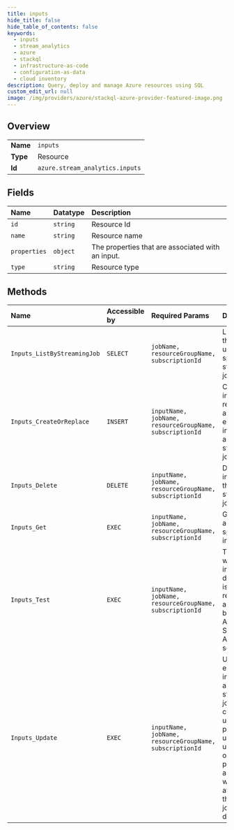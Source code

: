 ```yaml
---
title: inputs
hide_title: false
hide_table_of_contents: false
keywords:
  - inputs
  - stream_analytics
  - azure    
  - stackql
  - infrastructure-as-code
  - configuration-as-data
  - cloud inventory
description: Query, deploy and manage Azure resources using SQL
custom_edit_url: null
image: /img/providers/azure/stackql-azure-provider-featured-image.png
---
```

  
    

## Overview
<table><tbody>
<tr><td><b>Name</b></td><td><code>inputs</code></td></tr>
<tr><td><b>Type</b></td><td>Resource</td></tr>
<tr><td><b>Id</b></td><td><code>azure.stream_analytics.inputs</code></td></tr>
</tbody></table>

## Fields
| Name | Datatype | Description |
|:-----|:---------|:------------|
| `id` | `string` | Resource Id |
| `name` | `string` | Resource name |
| `properties` | `object` | The properties that are associated with an input. |
| `type` | `string` | Resource type |
## Methods
| Name | Accessible by | Required Params | Description |
|:-----|:--------------|:----------------|:------------|
| `Inputs_ListByStreamingJob` | `SELECT` | `jobName, resourceGroupName, subscriptionId` | Lists all of the inputs under the specified streaming job. |
| `Inputs_CreateOrReplace` | `INSERT` | `inputName, jobName, resourceGroupName, subscriptionId` | Creates an input or replaces an already existing input under an existing streaming job. |
| `Inputs_Delete` | `DELETE` | `inputName, jobName, resourceGroupName, subscriptionId` | Deletes an input from the streaming job. |
| `Inputs_Get` | `EXEC` | `inputName, jobName, resourceGroupName, subscriptionId` | Gets details about the specified input. |
| `Inputs_Test` | `EXEC` | `inputName, jobName, resourceGroupName, subscriptionId` | Tests whether an input’s datasource is reachable and usable by the Azure Stream Analytics service. |
| `Inputs_Update` | `EXEC` | `inputName, jobName, resourceGroupName, subscriptionId` | Updates an existing input under an existing streaming job. This can be used to partially update (ie. update one or two properties) an input without affecting the rest the job or input definition. |
